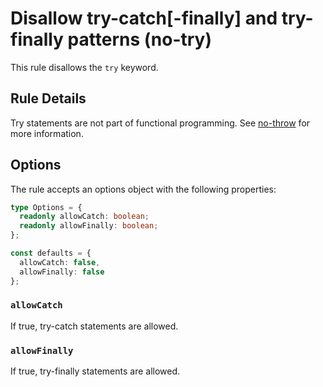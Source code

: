 # Disallow try-catch[-finally] and try-finally patterns (no-try)

This rule disallows the `try` keyword.

## Rule Details

Try statements are not part of functional programming. See [no-throw](./no-throw.md) for more information.

## Options

The rule accepts an options object with the following properties:

```typescript
type Options = {
  readonly allowCatch: boolean;
  readonly allowFinally: boolean;
};

const defaults = {
  allowCatch: false,
  allowFinally: false
};
```

### `allowCatch`

If true, try-catch statements are allowed.

### `allowFinally`

If true, try-finally statements are allowed.
